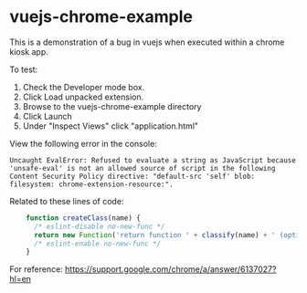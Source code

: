 # vuejs-chrome-example

This is a demonstration of a bug in vuejs when executed within a chrome kiosk app.

To test:

1. Check the Developer mode box.
2. Click Load unpacked extension.
3. Browse to the vuejs-chrome-example directory
4. Click Launch
5. Under "Inspect Views" click "application.html"

View the following error in the console:

```
Uncaught EvalError: Refused to evaluate a string as JavaScript because 'unsafe-eval' is not an allowed source of script in the following Content Security Policy directive: "default-src 'self' blob: filesystem: chrome-extension-resource:".
```

Related to these lines of code:

```javascript
    function createClass(name) {
      /* eslint-disable no-new-func */
      return new Function('return function ' + classify(name) + ' (options) { this._init(options) }')();
      /* eslint-enable no-new-func */
    }
```

For reference: https://support.google.com/chrome/a/answer/6137027?hl=en